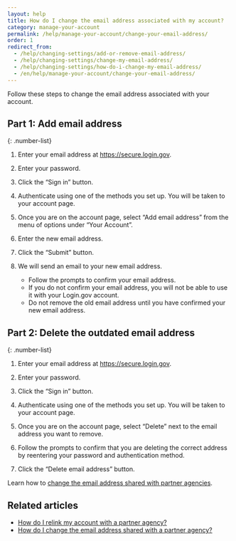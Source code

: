```yaml
---
layout: help
title: How do I change the email address associated with my account?
category: manage-your-account
permalink: /help/manage-your-account/change-your-email-address/
order: 1
redirect_from:
  - /help/changing-settings/add-or-remove-email-address/
  - /help/changing-settings/change-my-email-address/
  - /help/changing-settings/how-do-i-change-my-email-address/
  - /en/help/manage-your-account/change-your-email-address/
---
```


Follow these steps to change the email address associated with your account.

## Part 1: Add email address

{: .number-list}

1. Enter your email address at <https://secure.login.gov>.

1. Enter your password.

1. Click the “Sign in” button.

1. Authenticate using one of the methods you set up. You will be taken to your account page.

1. Once you are on the account page, select “Add email address” from the menu of options under “Your Account”.

1. Enter the new email address.

1. Click the “Submit” button.

1. We will send an email to your new email address.
   * Follow the prompts to confirm your email address.
   * If you do not confirm your email address, you will not be able to use it with your Login.gov account.
   * Do not remove the old email address until you have confirmed your new email address.

## Part 2: Delete the outdated email address

{: .number-list}

1. Enter your email address at <https://secure.login.gov>.

1. Enter your password.

1. Click the “Sign in” button.

1. Authenticate using one of the methods you set up. You will be taken to your account page.

1. Once you are on the account page, select “Delete” next to the email address you want to remove.

1. Follow the prompts to confirm that you are deleting the correct address by reentering your password and authentication method.

1. Click the “Delete email address” button.

Learn how to [change the email address shared with partner agencies](/help/manage-your-account/change-partner-email-address/).


## Related articles

* [How do I relink my account with a partner agency?](/help/manage-your-account/relink-your-accounts/)
* [How do I change the email address shared with a partner agency?](/help/manage-your-account/change-partner-email-address/)
